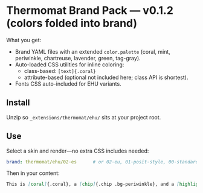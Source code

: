 # Thermomat Brand Pack — v0.1.2 (colors folded into brand)

What you get:
- Brand YAML files with an extended `color.palette` (coral, mint, periwinkle, chartreuse, lavender, green, tag-gray).
- Auto-loaded CSS utilities for inline coloring:
  - class-based: `[text]{.coral}`
  - attribute-based (optional not included here; class API is shortest).
- Fonts CSS auto-included for EHU variants.

## Install
Unzip so `_extensions/thermomat/ehu/` sits at your project root.

## Use
Select a skin and render—no extra CSS includes needed:
```yaml
brand: thermomat/ehu/02-es      # or 02-eu, 01-posit-style, 00-standard
```
Then in your content:
```markdown
This is [coral]{.coral}, a [chip]{.chip .bg-periwinkle}, and a [highlight]{.hl-chartreuse}.
```

